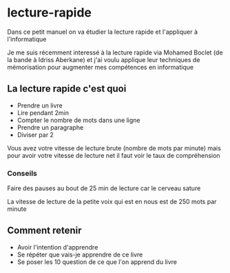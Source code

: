 # lecture-rapide

Dans ce petit manuel on va étudier la lecture rapide et l'appliquer à l'informatique

Je me suis récemment interessé à la lecture rapide via Mohamed Boclet (de la bande à Idriss Aberkane) et j'ai voulu applique leur techniques de mémorisation pour augmenter mes compétences en informatique

## La lecture rapide c'est quoi

* Prendre un livre 
* Lire pendant 2min
* Compter le nombre de mots dans une ligne
* Prendre un paragraphe
* Diviser par 2

Vous avez votre vitesse de lecture brute (nombre de mots par minute) mais pour avoir votre vitesse de lecture net il faut voir le taux de compréhension

### Conseils

Faire des pauses au bout de 25 min de lecture car le cerveau sature

La vitesse de lecture de la petite voix qui est en nous est de 250 mots par minute

## Comment retenir

* Avoir l'intention d'apprendre
* Se répéter que vais-je apprendre de ce livre
* Se poser les 10 question de ce que l'on apprend du livre
